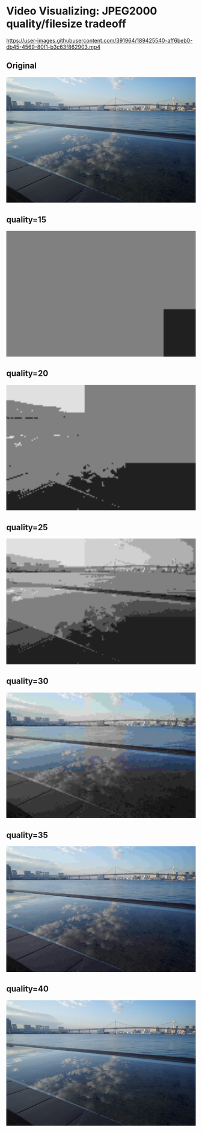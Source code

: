 # Video Visualizing: JPEG2000 quality/filesize tradeoff

https://user-images.githubusercontent.com/391964/189425540-aff6beb0-db45-4569-80f1-b3c63f862903.mp4

## Original
![](original/DSC04751.JPG)

## quality=15
![](decoded/15.png)

## quality=20
![](decoded/20.png)

## quality=25
![](decoded/25.png)

## quality=30
![](decoded/30.png)

## quality=35
![](decoded/35.png)

## quality=40
![](decoded/40.png)
